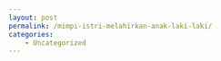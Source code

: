 ```yaml
---
layout: post
permalink: /mimpi-istri-melahirkan-anak-laki-laki/
categories:
    - Uncategorized
---
```


